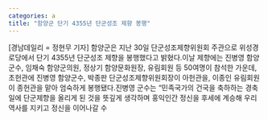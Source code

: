 ```yaml
---
categories: a
title: "함양군 단기 4355년 단군성조 제향 봉행"
---
```

[경남데일리 = 정현무 기자] 함양군은 지난 30일 단군성조제향위원회 주관으로 위성경로당에서 단기 4355년 단군성조 제향을 봉행했다고 밝혔다.이날 제향에는 진병영 함양군수, 임채숙 함양군의원, 정상기 함양문화원장, 유림회원 등 50여명이 참석한 가운데, 초헌관에 진병영 함양군수, 박종판 단군성조제향위원회장이 아헌관을, 이종인 유림회원이 종헌관을 맡아 엄숙하게 봉행됐다.진병영 군수는 “민족국가의 건국을 축하하는 경축일에 단군제향을 올리게 된 것을 뜻깊게 생각하며 홍익인간 정신을 후세에 계승해 우리 역사를 지키고 정신을 이어나갈 수